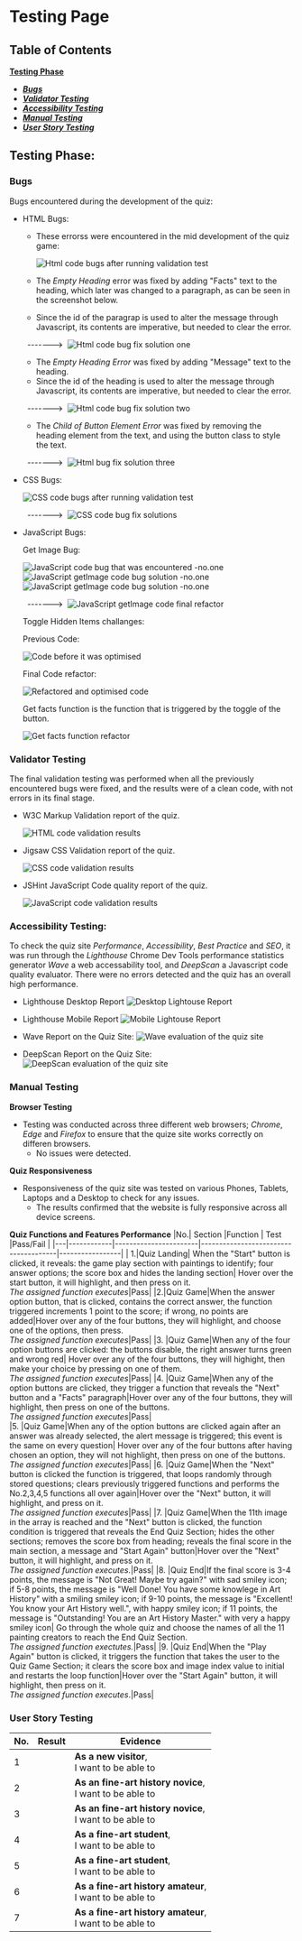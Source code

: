 # Testing Page
## Table of Contents
 [**Testing Phase**](#testing-phase)
  * [***Bugs***](#bugs)
  * [***Validator Testing***](#validator-testing)
  * [***Accessibility Testing***](#accessibility-testing)
  * [***Manual Testing***](#manual-testing)
  * [***User Story Testing***](#user-story-testing)

## **Testing Phase:**
### **Bugs**
Bugs encountered during the development of the quiz:

  - HTML Bugs:
    - These errorss were encountered in the mid development of the quiz game:

      ![Html code bugs after running validation test](docs/testing-screenshots/html_midcheck_error.jpg)

    - The *Empty Heading* error was fixed by adding "Facts" text to the heading, which later was changed to a paragraph, as can be seen in the screenshot below.
    - Since the id of the paragrap is used to alter the message through Javascript, its contents are imperative, but needed to clear the error.

     &nbsp;&nbsp;------->&nbsp;&nbsp;![Html code bug fix solution one](docs/testing-screenshots/html_error_fix2.jpg)

    - The *Empty Heading Error* was fixed by adding "Message" text to the heading.
    - Since the id of the heading is used to alter the message through Javascript, its contents are imperative, but needed to clear the error.

     &nbsp;&nbsp;------->&nbsp;&nbsp;![Html code bug fix solution two](docs/testing-screenshots/html_error_fix.jpg)

    - The *Child of Button Element Error* was fixed by removing the heading element from the text, and using the button class to style the text.
    
     &nbsp;&nbsp;------->&nbsp;&nbsp;![Html bug fix solution three](docs/testing-screenshots/html_error_fix3.jpg)

  - CSS Bugs:

    ![CSS code bugs after running validation test](docs/testing-screenshots/css_midcheck_errors.jpg)

    &nbsp;&nbsp;------->&nbsp;&nbsp;![CSS code bug fix solutions](docs/testing-screenshots/css_error_fix.jpg)

  - JavaScript Bugs:
    
    Get Image Bug:

    ![JavaScript code bug that was encountered -no.one](docs/testing-screenshots/javascript_error_one.jpg)
    ![JavaScript getImage code bug solution -no.one](docs/testing-screenshots/js_get_image_error.jpg)
    ![JavaScript getImage code bug solution -no.one](docs/testing-screenshots/js_geimage_error.jpg)

    &nbsp;&nbsp;------->&nbsp;&nbsp;![JavaScript getImage code final refactor](docs/testing-screenshots/js_getimage_fix.jpg)

    Toggle Hidden Items challanges:

     Previous Code:

      ![Code before it was optimised](docs/testing-screenshots/js_toggleerror_fix1.jpg)

     Final Code refactor:

      ![Refactored and optimised code](docs/testing-screenshots/js_toggle_fix.jpg)

     Get facts function is the function that is triggered by the toggle of the button.

      ![Get facts function refactor](docs/testing-screenshots/js_getfact_refactor.jpg)

### **Validator Testing**
  The final validation testing was performed when all the previously encountered bugs were fixed, and the results were of a clean code, with not errors in its final stage.

  - W3C Markup Validation report of the quiz.

    ![HTML code validation results](docs/testing-screenshots/html_final_validation.jpg)

  - Jigsaw CSS Validation report of the quiz.

    ![CSS code validation results](docs/testing-screenshots/css_final_validation.jpg)

  - JSHint JavaScript Code quality report of the quiz.

    ![JavaScript code validation results](docs/testing-screenshots//jshint_final_scan.jpg)

### **Accessibility Testing:**
To check the quiz site *Performance*, *Accessibility*, *Best Practice* and *SEO*, it was run through the *Lighthouse* Chrome Dev Tools performance statistics generator *Wave* a web accessability tool, and *DeepScan* a Javascript code quality evaluator.
There were no errors detected and the quiz has an overall high performance.
 
 - Lighthouse Desktop Report
  ![Desktop Lightouse Report](docs/testing-screenshots/lighthouse_desktop.jpg)

 - Lighthouse Mobile Report
  ![Mobile Lightouse Report](docs/testing-screenshots/lighthouse_mobile.jpg)

 - Wave Report on the Quiz Site:
  ![Wave evaluation of the quiz site](docs/testing-screenshots/wave_scan.jpg)

- DeepScan Report on the Quiz Site:
  ![DeepScan evaluation of the quiz site](docs/testing-screenshots/final_deepscan.jpg)
  
### **Manual Testing**
 **Browser Testing** 
  - Testing was conducted across three different web browsers; *Chrome*, *Edge* and *Firefox* to ensure that the quize site works correctly on differen browsers. 
    - No issues were detected.

 **Quiz Responsiveness**
 - Responsiveness of the quiz site was tested on various Phones, Tablets, Laptops and a Desktop to check for any issues. 
    - The results confirmed that the website is fully responsive across all device screens. 
 
 **Quiz Functions and Features Performance** 
|No.| Section    |Function               | Test                                 |Pass/Fail        |
|---|------------|-----------------------|--------------------------------------|-----------------|
| 1.|Quiz Landing| When the "Start" button is clicked, it reveals: the game play section with paintings to identify; four answer options; the score box and hides the landing section| Hover over the start button, it will highlight, and then press on it.<br>*The assigned function executes*|Pass|
|2.|Quiz Game|When the answer option button, that is clicked, contains the correct answer, the function triggered increments 1 point to the score; if wrong, no points are added|Hover over any of the four buttons, they will highlight, and choose one of the options, then press.<br>*The assigned function executes*|Pass| 
|3. |Quiz Game|When any of the four option buttons are clicked: the buttons disable, the right answer turns green and wrong red| Hover over any of the four buttons, they will highight, then make your choice by pressing on one of them.<br>*The assigned function executes*|Pass|
|4. |Quiz Game|When any of the option buttons are clicked, they trigger a function that reveals the "Next" button and a "Facts" paragraph|Hover over any of the four buttons, they will highlight, then press on one of the buttons.<br>*The assigned function executes*|Pass|  
|5. |Quiz Game|When any of the option buttons are clicked again after an answer was already selected, the alert message is triggered; this event is the same on every question| Hover over any of the four buttons after having chosen an option, they will not highlight, then press on one of the buttons.<br> *The assigned function executes*|Pass|
|6. |Quiz Game|When the "Next" button is clicked the function is triggered, that loops randomly through stored questions; clears previously triggered functions and performs the No.2,3,4,5 functions all over again|Hover over the "Next" button, it will highlight, and press on it.<br>*The assigned function executes*|Pass|
|7. |Quiz Game|When the 11th image in the array is reached and the "Next" button is clicked, the function condition is triggered that reveals the End Quiz Section; hides the other sections; removes the score box from heading; reveals the final score in the main section, a message and "Start Again" button|Hover over the "Next" button, it will highlight, and press on it.<br> *The assigned function executes.*|Pass|
|8. |Quiz End|If the final score is 3-4 points, the message is "Not Great! Maybe try again?" with sad smiley icon; if 5-8 points, the message is "Well Done! You have some knowlege in Art History" with a smiling smiley icon; if 9-10 points, the message is "Excellent! You know your Art History well.", with happy smiley icon; if 11 points, the message is "Outstanding! You are an Art History Master." with very a happy smiley icon| Go through the whole quiz and choose the names of all the 11 painting creators to reach the End Quiz Section.<br> *The assigned function exectutes.*|Pass|
|9. |Quiz End|When the "Play Again" button is clicked, it triggers the function that takes the user to the Quiz Game Section; it clears the score box and image index value to initial and restarts the loop function|Hover over the "Start Again" button, it will highlight, then press on it.<br> *The assigned function executes*.|Pass|

### **User Story Testing**
|No.|Result|Evidence                                                             |
|---|------|---------------------------------------------------------------------|
|1  |      |**As a new visitor**, <br> I want to be able to                      |
|2  |      |**As an fine-art history novice**, <br> I want to be able to         |
|3  |      |**As an fine-art history novice**, <br> I want to be able to         |
|4  |      |**As a fine-art student**, <br> I want to be able to                 |
|5  |      |**As a fine-art student**, <br> I want to be able to                 |
|6  |      |**As a fine-art history amateur**, <br> I want to be able to         |
|7  |      |**As a fine-art history amateur**, <br> I want to be able to         |
